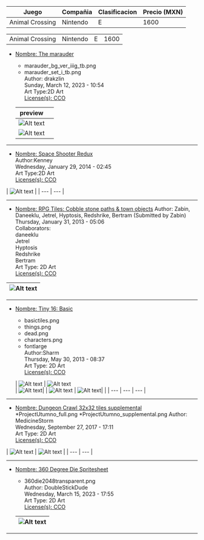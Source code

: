  Juego             | Compañia    | Clasificacion | Precio (MXN) |
|-------------------|-------------|---------------|--------------|
| Animal Crossing   | Nintendo    | E             | 1600         |

|            |     |  |  |
|-------------------|-------------|---------------|--------------|
| Animal Crossing   | Nintendo    | E             | 1600         |



* [Nombre: The marauder](https://opengameart.org/content/the-marauder)   
  * marauder_bg_ver_iiig_tb.png  
  * marauder_set_i_tb.png  
  Author: drakzlin  
  Sunday, March 12, 2023 - 10:54  
  Art Type:2D Art  
  [License(s): CCO](https://creativecommons.org/publicdomain/zero/1.0/deed.es_ES) 
  
  | preview|   |
  | --- | --- |
  | ![Alt text](https://github.com/juanantoniogit/Libreria/blob/main/Juegos/2D/TileMap/marauder_bg_ver_iiig_tb.png) 
  | ![Alt text](https://github.com/juanantoniogit/Libreria/blob/main/Juegos/2D/TileMap/marauder_set_i_tb.png) |
 
***




* [Nombre: Space Shooter Redux](https://opengameart.org/content/space-shooter-redux)  
Author:Kenney  
Wednesday, January 29, 2014 - 02:45  
Art Type:2D Art  
[License(s): CCO](https://creativecommons.org/publicdomain/zero/1.0/deed.es_ES)  

| ![Alt text](https://github.com/juanantoniogit/Libreria/blob/main/Juegos/2D/TileMap/SpaceShooterRedux/preview.png) |
| --- | --- |
  
***


* [Nombre: RPG Tiles: Cobble stone paths & town objects](https://opengameart.org/content/rpg-tiles-cobble-stone-paths-town-objects)
Author: Zabin, Daneeklu, Jetrel, Hyptosis, Redshrike, Bertram (Submitted by Zabin)  
Thursday, January 31, 2013 - 05:06  
Collaborators:  
daneeklu  
Jetrel  
Hyptosis  
Redshrike  
Bertram   
Art Type: 2D Art  
[License(s): CCO](https://creativecommons.org/publicdomain/zero/1.0/deed.es_ES) 

| ![Alt text](https://github.com/juanantoniogit/Libreria/blob/main/Juegos/2D/TileMap/PathAndObjects.png) |
| --- |
***








* [Nombre: Tiny 16: Basic](https://opengameart.org/content/tiny-16-basic)  
  * basictiles.png  
  * things.png  
  * dead.png 
  * characters.png 
  * fontlarge  
  Author:Sharm   
  Thursday, May 30, 2013 - 08:37  
  Art Type: 2D Art  
  [License(s): CCO](https://creativecommons.org/publicdomain/zero/1.0/deed.es_ES)  
  
  | ![Alt text](https://github.com/juanantoniogit/Libreria/blob/main/Juegos/2D/TileMap/things.png)
  | ![Alt text](https://github.com/juanantoniogit/Libreria/blob/main/Juegos/2D/TileMap/fontlarge.png)  
  | ![Alt text](https://github.com/juanantoniogit/Libreria/blob/main/Juegos/2D/TileMap/dead.png)|
  | ![Alt text](https://github.com/juanantoniogit/Libreria/blob/main/Juegos/2D/TileMap/characters.png) 
  | ![Alt text](https://github.com/juanantoniogit/Libreria/blob/main/Juegos/2D/TileMap/basictiles.png)|  |
  | --- | --- | --- |
  
 
***


* [Nombre: Dungeon Crawl 32x32 tiles supplemental](https://opengameart.org/content/dungeon-crawl-32x32-tiles-supplemental)  
 *ProjectUtumno_full.png
 *ProjectUtumno_supplemental.png 
Author: MedicineStorm  
Wednesday, September 27, 2017 - 17:11  
Art Type: 2D Art   
[License(s): CCO](https://creativecommons.org/publicdomain/zero/1.0/deed.es_ES)  

| ![Alt text](https://github.com/juanantoniogit/Libreria/blob/main/Juegos/2D/TileMap/ProjectUtumno_supplemental.png) 
| ![Alt text](https://github.com/juanantoniogit/Libreria/blob/main/Juegos/2D/TileMap/ProjectUtumno_full.png) |
| --- | --- |


***


* [Nombre: 360 Degree Die Spritesheet](https://opengameart.org/content/360-degree-die-spritesheet)
  * 360die2048transparent.png  
  Author: DoubleStickDude  
  Wednesday, March 15, 2023 - 17:55  
  Art Type: 2D Art  
  [License(s): CCO](https://creativecommons.org/publicdomain/zero/1.0/deed.es_ES)  
  
  | ![Alt text](https://github.com/juanantoniogit/Libreria/blob/main/Juegos/2D/TileMap/360die2048transparent.png) |
  | --- |
***


